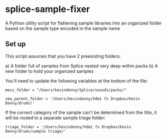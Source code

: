 # splice-sample-fixer
A Python utility script for flattening sample libraries into an organized folder based on the sample type encoded in the sample name

## Set up

This script assumes that you have 2 preexisting folders:

a) A folder full of samples from Splice nested very deep within packs
b) A new folder to hold your organized samples


You'll need to update the following variables at the bottom of the file:

```
mess_folder = "/Users/kevindenny/Splice/sounds/packs/"

new_parent_folder = '/Users/kevindenny/hdmi fx Dropbox/Kevin Denny/drums/'
```

If the correct category of the sample can't be determined from the title, it will be routed to a separate sample triage folder:

```
triage_folder = '/Users/kevindenny/hdmi fx Dropbox/Kevin Denny/drums/sample triage/'
```
